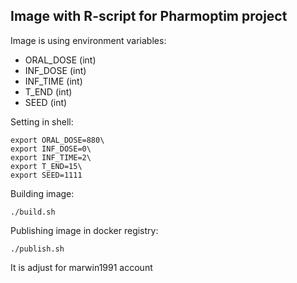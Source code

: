 Image with R-script for Pharmoptim project
------------------------------------------

Image is using environment variables: 
- ORAL_DOSE (int)
- INF_DOSE (int)
- INF_TIME (int)
- T_END (int)
- SEED (int)

Setting in shell:
```
export ORAL_DOSE=880\
export INF_DOSE=0\
export INF_TIME=2\
export T_END=15\
export SEED=1111
```


Building image: 
```
./build.sh
```

Publishing image in docker registry: 
```
./publish.sh
``` 

It is adjust for marwin1991 account